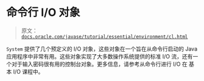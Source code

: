 # 命令行 I/O 对象

> 原文：[`docs.oracle.com/javase/tutorial/essential/environment/cl.html`](https://docs.oracle.com/javase/tutorial/essential/environment/cl.html)

`System` 提供了几个预定义的 I/O 对象，这些对象在一个旨在从命令行启动的 Java 应用程序中非常有用。这些对象实现了大多数操作系统提供的标准 I/O 流，还有一个对于输入密码很有用的控制台对象。更多信息，请参考从命令行进行 I/O 在 基本 I/O 课程中。
